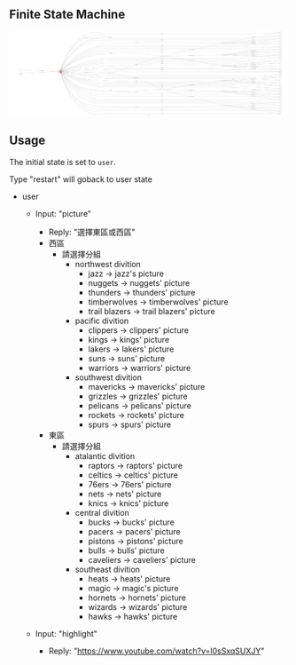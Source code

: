 ## Finite State Machine
![fsm](./img/show-fsm.png)

## Usage
The initial state is set to `user`.

Type "restart" will goback to user state

* user
	* Input: "picture"		
		* Reply: "選擇東區或西區"
		* 西區
			* 請選擇分組
				* northwest divition
					* jazz -> jazz's picture
					* nuggets -> nuggets' picture
					* thunders -> thunders' picture
					* timberwolves -> timberwolves' picture
					* trail blazers -> trail blazers' picture
				* pacific divition
					* clippers -> clippers' picture
					* kings -> kings' picture
					* lakers -> lakers' picture
					* suns -> suns' picture
					* warriors -> warriors' picture
				* southwest divition
					* mavericks -> mavericks' picture
					* grizzles -> grizzles' picture
					* pelicans -> pelicans' picture
					* rockets -> rockets' picture
					* spurs -> spurs' picture
		* 東區
			* 請選擇分組
				* atalantic divition
					* raptors -> raptors' picture
					* celtics -> celtics' picture
					* 76ers -> 76ers' picture
					* nets -> nets' picture
					* knics -> knics' picture
				* central divition
					* bucks -> bucks' picture
					* pacers -> pacers' picture
					* pistons -> pistons' picture
					* bulls -> bulls' picture
					* caveliers -> caveliers' picture
				* southeast divition
					* heats -> heats' picture
					* magic -> magic's picture
					* hornets -> hornets' picture
					* wizards -> wizards' picture
					* hawks -> hawks' picture					

	* Input: "highlight"
		* Reply: "https://www.youtube.com/watch?v=l0sSxqSUXJY"
